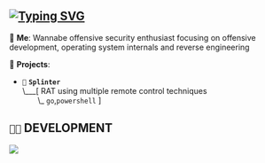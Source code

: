 
          
## [![Typing SVG](https://readme-typing-svg.demolab.com?font=Iosevka&size=30&duration=2000&pause=2000&color=41B883&vCenter=true&width=210&height=35&lines=Regular+internet+user)](https://git.io/typing-svg)


💬 **Me**: Wannabe offensive security enthusiast focusing on offensive development, operating system internals and reverse engineering

🌱 **Projects**:

- `💉` **`Splinter`**<br>
\\___[ RAT using multiple remote control techniques<br>
&nbsp;&nbsp;&nbsp;&nbsp;&nbsp;&nbsp;&nbsp;\\\_ `go`,`powershell` ]


## `👨‍💻` DEVELOPMENT
[![](https://skillicons.dev/icons?i=c,cpp,python,bash,powershell,neovim,vim,visualstudio,javascript,linux)](https://skillicons.dev)
